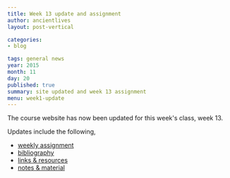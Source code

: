 ```yaml
---
title: Week 13 update and assignment
author: ancientlives
layout: post-vertical

categories:
- blog

tags: general news
year: 2015
month: 11
day: 20
published: true
summary: site updated and week 13 assignment
menu: week1-update
---
```


The course website has now been updated for this week's class, week 13.

Updates include the following,

* [weekly assignment](/weekly_assignment)
* [bibliography](/bibliography)
* [links & resources](/links)
* [notes & material](/notes)
